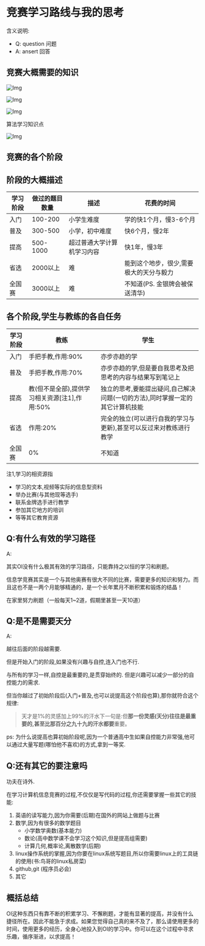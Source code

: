 
# 竞赛学习路线与我的思考

含义说明:

- Q: question 问题
- A: ansert 回答

## 竞赛大概需要的知识


![Img](./public/竞赛学习路线/img-20220701173317.png)

![Img](./public/竞赛学习路线/img-20220701173451.png)

![Img](./public/竞赛学习路线/img-20220701173602.png)


算法学习知识点


![Img](./public/竞赛学习路线/img-20220701174142.png)

## 竞赛的各个阶段

## 阶段的大概描述

| 学习阶段 | 做过的题目数量 | 描述                       | 花费的时间                              |
|----------|----------------|----------------------------|-----------------------------------------|
| 入门     | 100-200        | 小学生难度                 | 学的快1个月，慢3-6个月                  |
| 普及     | 300-500        | 小学，初中难度             | 快6个月，慢2年                          |
| 提高     | 500-1000       | 超过普通大学计算机学习内容 | 快1年，慢3年                            |
| 省选     | 2000以上       | 难                         | 能到这个地步，很少,需要极大的天分与毅力 |
| 全国赛   | 3000以上       | 难                         | 不知道(PS. 金银牌会被保送清华)          |

## 各个阶段,学生与教练的各自任务

| 学习阶段 | 教练                                          | 学生                                                                          |
|----------|-----------------------------------------------|-------------------------------------------------------------------------------|
| 入门     | 手把手教,作用:90%                             | 亦步亦趋的学                                                                  |
| 普及     | 手把手教,作用:70%                             | 亦步亦趋的学,但是要自我思考及把思考的内容与结果写到笔记上                     |
| 提高     | 教(但不是全部),提供学习相关资源[注1],作用:50% | 独立的思考,要能提出疑问,自己解决问题(一切的方法),同时掌握一定的其它计算机技能 |
| 省选     | 作用:20%                                      | 完全的独立(可以进行自我的学习与更新),甚至可以反过来对教练进行教学             |
| 全国赛   | 0%                                            | 不知道                                                                        |


注1,学习的相资源指

- 学习的文本,视频等实际的信息型资料
- 举办比赛(与其他现等选手)
- 联系金牌选手进行教学
- 参加其它地方的培训
- 等等其它教育资源

## Q:有什么有效的学习路径

A:

其实OI没有什么极其有效的学习路径，只能靠持之以恒的学习和刷题。

信息学竞赛其实是一个与其他奥赛有很大不同的比赛，需要更多的知识和努力。而且这也不是一两个月能够精通的，是一个长年累月不断积累和锻炼的结晶！

在家里努力刷题（一般每天1~2道，假期里甚至一天10道）

## Q:是不是需要天分

A:

越往后面的阶段越需要.

但是开始入门的阶段,如果没有兴趣与自控,连入门也不行.

与所有的学习一样,自控是最重要的,是贯穿始终的. 但是兴趣可以减少一部分的自控能力的需求.

但当你越过了初始阶段后(入门+普及,也可以说提高这个阶段也算),那你就符合这个规律:

> 天才是1%的灵感加上99%的汗水下一句是:但**那一份灵感(天分)往往是最重要的,甚至比那百分之九十九的汗水都要**重要。

ps: 为什么说提高也算初始阶段呢,因为一个普通高中生如果自控能力非常强,他可以通过大量写题(哪怕他不喜欢)的方式,拿到一等奖.


## Q:还有其它的要注意吗

功夫在诗外.

在学习计算机信息竞赛的过程,不仅仅是写代码的过程,你还需要掌握一些其它的技能:

1. 英语的读写能力,因为你需要(后期)在国外的网站上做题与比赛
2. 数学,因为有很多的数学题目
    - 小学数学奥数(基本能力)
    - 数论(高中数学课不会学习这个知识,但是提高组需要)
    - 计算几何,概率论,离散数学(后期)
3. linux操作系统的掌握,因为你要在linux系统写题目,所以你需要linux上的工具链的使用(书:鸟哥的linux私房菜)
4. github,git (程序员必会)
5. 其它


## 概括总结

OI这种东西只有靠不断的积累学习、不懈刷题，才能有显著的提高，并没有什么捷径所在。因此不能急于求成。如果您觉得自己真的来不及了，那么请使用更多的时间，使用更多的经历，全身心地投入到OI的学习中。你可以在这个过程中寻求乐趣，循序渐进，以求提高！

